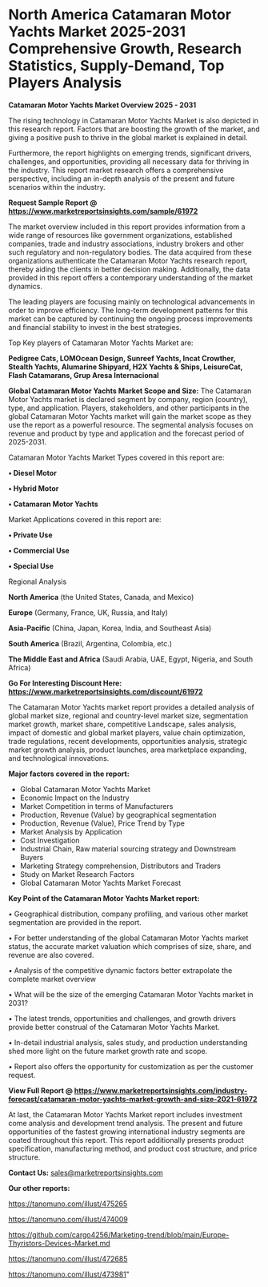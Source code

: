 # North America Catamaran Motor Yachts Market 2025-2031 Comprehensive Growth, Research Statistics, Supply-Demand,  Top Players Analysis

<Strong> Catamaran Motor Yachts Market Overview 2025 - 2031</strong>

The rising technology in Catamaran Motor Yachts Market is also depicted in this research report. Factors that are boosting the growth of the market, and giving a positive push to thrive in the global market is explained in detail.

Furthermore, the report highlights on emerging trends, significant drivers, challenges, and opportunities, providing all necessary data for thriving in the industry. This report market research offers a comprehensive perspective, including an in-depth analysis of the present and future scenarios within the industry.

<strong>Request Sample Report @ <a href=https://www.marketreportsinsights.com/sample/61972>https://www.marketreportsinsights.com/sample/61972</a></strong>

The market overview included in this report provides information from a wide range of resources like government organizations, established companies, trade and industry associations, industry brokers and other such regulatory and non-regulatory bodies. The data acquired from these organizations authenticate the Catamaran Motor Yachts research report, thereby aiding the clients in better decision making. Additionally, the data provided in this report offers a contemporary understanding of the market dynamics.

The leading players are focusing mainly on technological advancements in order to improve efficiency. The long-term development patterns for this market can be captured by continuing the ongoing process improvements and financial stability to invest in the best strategies.

Top Key players of Catamaran Motor Yachts Market are:

<strong>Pedigree Cats, LOMOcean Design, Sunreef Yachts, Incat Crowther, Stealth Yachts, Alumarine Shipyard, H2X Yachts & Ships, LeisureCat, Flash Catamarans, Grup Aresa Internacional</strong>

<strong><b>Global Catamaran Motor Yachts Market Scope and Size:</b></strong>
The Catamaran Motor Yachts market is declared segment by company, region (country), type, and application. Players, stakeholders, and other participants in the global Catamaran Motor Yachts market will gain the market scope as they use the report as a powerful resource. The segmental analysis focuses on revenue and product by type and application and the forecast period of 2025-2031.

Catamaran Motor Yachts Market Types covered in this report are:

<strong>• Diesel Motor

• Hybrid Motor

• Catamaran Motor Yachts</strong>

Market Applications covered in this report are:

<strong>• Private Use

• Commercial Use

• Special Use</strong> 

Regional Analysis

<strong>North America</strong> (the United States, Canada, and Mexico)

<strong>Europe</strong> (Germany, France, UK, Russia, and Italy)

<strong>Asia-Pacific</strong> (China, Japan, Korea, India, and Southeast Asia)

<strong>South America</strong> (Brazil, Argentina, Colombia, etc.)

<strong>The Middle East and Africa</strong> (Saudi Arabia, UAE, Egypt, Nigeria, and South Africa)

<strong>Go For Interesting Discount Here: <a href=https://www.marketreportsinsights.com/discount/61972>https://www.marketreportsinsights.com/discount/61972</a></strong>

The Catamaran Motor Yachts market report provides a detailed analysis of global market size, regional and country-level market size, segmentation market growth, market share, competitive Landscape, sales analysis, impact of domestic and global market players, value chain optimization, trade regulations, recent developments, opportunities analysis, strategic market growth analysis, product launches, area marketplace expanding, and technological innovations.

<strong><b>Major factors covered in the report:</b></strong>
<ul>
  <li>Global Catamaran Motor Yachts Market </li>
  <li>Economic Impact on the Industry</li>
  <li>Market Competition in terms of Manufacturers</li>
  <li>Production, Revenue (Value) by geographical segmentation</li>
  <li>Production, Revenue (Value), Price Trend by Type</li>
  <li>Market Analysis by Application</li>
  <li>Cost Investigation</li>
  <li>Industrial Chain, Raw material sourcing strategy and Downstream Buyers</li>
  <li>Marketing Strategy comprehension, Distributors and Traders</li>
  <li>Study on Market Research Factors</li>
  <li>Global Catamaran Motor Yachts Market Forecast</li>
</ul>

<strong><b>Key Point of the Catamaran Motor Yachts Market report:</b></strong>

• Geographical distribution, company profiling, and various other market segmentation are provided in the report.

• For better understanding of the global Catamaran Motor Yachts market status, the accurate market valuation which comprises of size, share, and revenue are also covered.

• Analysis of the competitive dynamic factors better extrapolate the complete market overview

• What will be the size of the emerging Catamaran Motor Yachts market in 2031?

• The latest trends, opportunities and challenges, and growth drivers provide better construal of the Catamaran Motor Yachts Market.

• In-detail industrial analysis, sales study, and production understanding shed more light on the future market growth rate and scope.

• Report also offers the opportunity for customization as per the customer request.

<strong><b>View Full Report @ <a href=https://www.marketreportsinsights.com/industry-forecast/catamaran-motor-yachts-market-growth-and-size-2021-61972>https://www.marketreportsinsights.com/industry-forecast/catamaran-motor-yachts-market-growth-and-size-2021-61972</a></b></strong>


At last, the Catamaran Motor Yachts Market report includes investment come analysis and development trend analysis. The present and future opportunities of the fastest growing international industry segments are coated throughout this report. This report additionally presents product specification, manufacturing method, and product cost structure, and price structure.

<strong>Contact Us:</strong>
sales@marketreportsinsights.com

<strong>Our other reports:</strong>

<a href=https://tanomuno.com/illust/475265>https://tanomuno.com/illust/475265</a>

<a href=https://tanomuno.com/illust/474009>https://tanomuno.com/illust/474009</a>

<a href=https://github.com/cargo4256/Marketing-trend/blob/main/Europe-Thyristors-Devices-Market.md>https://github.com/cargo4256/Marketing-trend/blob/main/Europe-Thyristors-Devices-Market.md</a>

<a href=https://tanomuno.com/illust/472685>https://tanomuno.com/illust/472685</a>

<a href=https://tanomuno.com/illust/473981>https://tanomuno.com/illust/473981</a>"
